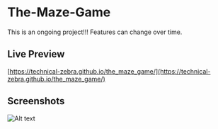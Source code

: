 # The-Maze-Game
This is an ongoing project!!! Features can change over time.

## Live Preview
[https://technical-zebra.github.io/the_maze_game/](https://technical-zebra.github.io/the_maze_game/)



## Screenshots
![Alt text](https://github.com/technical-zebra/The-Maze-Game/blob/main/my-app/screenshots/2.png "image demo")


